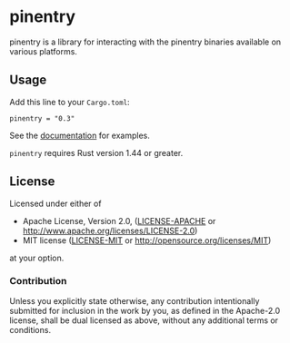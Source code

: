 # pinentry

pinentry is a library for interacting with the pinentry binaries available on
various platforms.

## Usage

Add this line to your `Cargo.toml`:

```
pinentry = "0.3"
```

See the [documentation](https://docs.rs/pinentry) for examples.

`pinentry` requires Rust version 1.44 or greater.

## License

Licensed under either of

 * Apache License, Version 2.0, ([LICENSE-APACHE](LICENSE-APACHE) or
   http://www.apache.org/licenses/LICENSE-2.0)
 * MIT license ([LICENSE-MIT](LICENSE-MIT) or http://opensource.org/licenses/MIT)

at your option.

### Contribution

Unless you explicitly state otherwise, any contribution intentionally
submitted for inclusion in the work by you, as defined in the Apache-2.0
license, shall be dual licensed as above, without any additional terms or
conditions.

